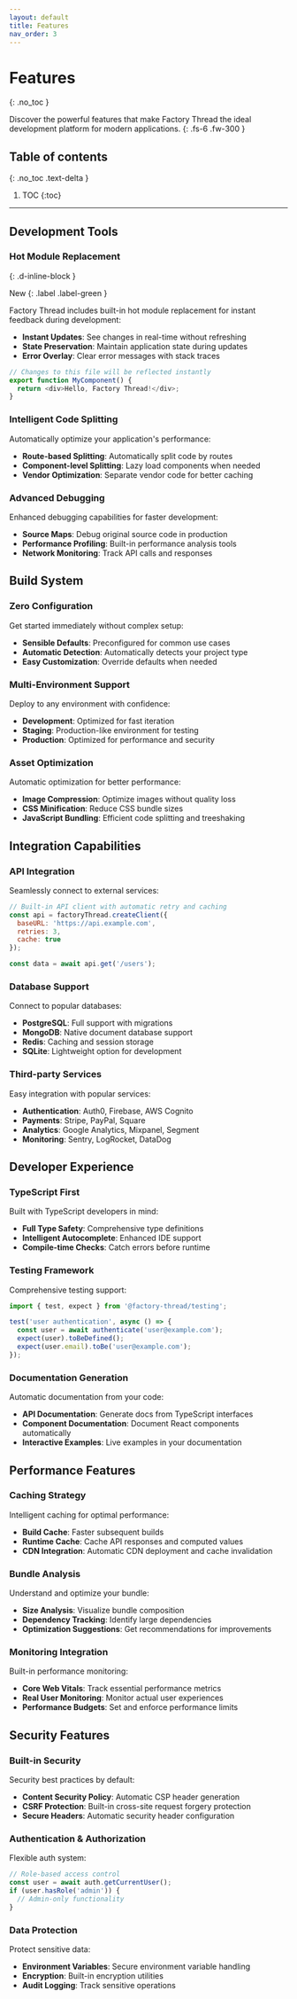 ```yaml
---
layout: default
title: Features
nav_order: 3
---
```


# Features
{: .no_toc }

Discover the powerful features that make Factory Thread the ideal development platform for modern applications.
{: .fs-6 .fw-300 }

## Table of contents
{: .no_toc .text-delta }

1. TOC
{:toc}

---

## Development Tools

### Hot Module Replacement
{: .d-inline-block }

New
{: .label .label-green }

Factory Thread includes built-in hot module replacement for instant feedback during development:

- **Instant Updates**: See changes in real-time without refreshing
- **State Preservation**: Maintain application state during updates
- **Error Overlay**: Clear error messages with stack traces

```javascript
// Changes to this file will be reflected instantly
export function MyComponent() {
  return <div>Hello, Factory Thread!</div>;
}
```

### Intelligent Code Splitting

Automatically optimize your application's performance:

- **Route-based Splitting**: Automatically split code by routes
- **Component-level Splitting**: Lazy load components when needed
- **Vendor Optimization**: Separate vendor code for better caching

### Advanced Debugging

Enhanced debugging capabilities for faster development:

- **Source Maps**: Debug original source code in production
- **Performance Profiling**: Built-in performance analysis tools
- **Network Monitoring**: Track API calls and responses

## Build System

### Zero Configuration

Get started immediately without complex setup:

- **Sensible Defaults**: Preconfigured for common use cases
- **Automatic Detection**: Automatically detects your project type
- **Easy Customization**: Override defaults when needed

### Multi-Environment Support

Deploy to any environment with confidence:

- **Development**: Optimized for fast iteration
- **Staging**: Production-like environment for testing
- **Production**: Optimized for performance and security

### Asset Optimization

Automatic optimization for better performance:

- **Image Compression**: Optimize images without quality loss
- **CSS Minification**: Reduce CSS bundle sizes
- **JavaScript Bundling**: Efficient code splitting and treeshaking

## Integration Capabilities

### API Integration

Seamlessly connect to external services:

```javascript
// Built-in API client with automatic retry and caching
const api = factoryThread.createClient({
  baseURL: 'https://api.example.com',
  retries: 3,
  cache: true
});

const data = await api.get('/users');
```

### Database Support

Connect to popular databases:

- **PostgreSQL**: Full support with migrations
- **MongoDB**: Native document database support
- **Redis**: Caching and session storage
- **SQLite**: Lightweight option for development

### Third-party Services

Easy integration with popular services:

- **Authentication**: Auth0, Firebase, AWS Cognito
- **Payments**: Stripe, PayPal, Square
- **Analytics**: Google Analytics, Mixpanel, Segment
- **Monitoring**: Sentry, LogRocket, DataDog

## Developer Experience

### TypeScript First

Built with TypeScript developers in mind:

- **Full Type Safety**: Comprehensive type definitions
- **Intelligent Autocomplete**: Enhanced IDE support
- **Compile-time Checks**: Catch errors before runtime

### Testing Framework

Comprehensive testing support:

```javascript
import { test, expect } from '@factory-thread/testing';

test('user authentication', async () => {
  const user = await authenticate('user@example.com');
  expect(user).toBeDefined();
  expect(user.email).toBe('user@example.com');
});
```

### Documentation Generation

Automatic documentation from your code:

- **API Documentation**: Generate docs from TypeScript interfaces
- **Component Documentation**: Document React components automatically
- **Interactive Examples**: Live examples in your documentation

## Performance Features

### Caching Strategy

Intelligent caching for optimal performance:

- **Build Cache**: Faster subsequent builds
- **Runtime Cache**: Cache API responses and computed values
- **CDN Integration**: Automatic CDN deployment and cache invalidation

### Bundle Analysis

Understand and optimize your bundle:

- **Size Analysis**: Visualize bundle composition
- **Dependency Tracking**: Identify large dependencies
- **Optimization Suggestions**: Get recommendations for improvements

### Monitoring Integration

Built-in performance monitoring:

- **Core Web Vitals**: Track essential performance metrics
- **Real User Monitoring**: Monitor actual user experiences
- **Performance Budgets**: Set and enforce performance limits

## Security Features

### Built-in Security

Security best practices by default:

- **Content Security Policy**: Automatic CSP header generation
- **CSRF Protection**: Built-in cross-site request forgery protection
- **Secure Headers**: Automatic security header configuration

### Authentication & Authorization

Flexible auth system:

```javascript
// Role-based access control
const user = await auth.getCurrentUser();
if (user.hasRole('admin')) {
  // Admin-only functionality
}
```

### Data Protection

Protect sensitive data:

- **Environment Variables**: Secure environment variable handling
- **Encryption**: Built-in encryption utilities
- **Audit Logging**: Track sensitive operations
